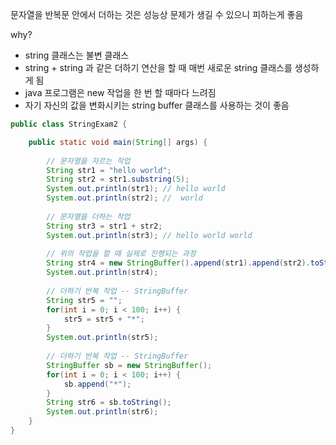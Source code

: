 문자열을 반복문 안에서 더하는 것은 성능상 문제가 생길 수 있으니 피하는게 좋음  

why?
- string 클래스는 불변 클래스
- string + string 과 같은 더하기 연산을 할 때 매번 새로운 string 클래스를 생성하게 됨
- java 프로그램은 new 작업을 한 번 할 때마다 느려짐
- 자기 자신의 값을 변화시키는 string buffer 클래스를 사용하는 것이 좋음

```java
public class StringExam2 {

	public static void main(String[] args) {
		
		// 문자열을 자르는 작업
		String str1 = "hello world";
		String str2 = str1.substring(5);
		System.out.println(str1); // hello world
		System.out.println(str2); //  world
		
		// 문자열을 더하는 작업
		String str3 = str1 + str2;
		System.out.println(str3); // hello world world
		
		// 위의 작업을 할 때 실제로 진행되는 과정
		String str4 = new StringBuffer().append(str1).append(str2).toString();
		System.out.println(str4);
		
		// 더하기 반복 작업 -- StringBuffer
		String str5 = "";
		for(int i = 0; i < 100; i++) {
			str5 = str5 + "*";
		}
		System.out.println(str5);
		
		// 더하기 반복 작업 -- StringBuffer
		StringBuffer sb = new StringBuffer();
		for(int i = 0; i < 100; i++) {
			sb.append("*");
		}
		String str6 = sb.toString();
		System.out.println(str6);
	}
}
```